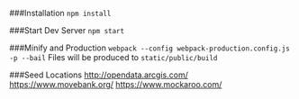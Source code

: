 ###Installation
`npm install`

###Start Dev Server
`npm start`

###Minify and Production
`webpack --config webpack-production.config.js -p --bail`
Files will be produced to `static/public/build`

###Seed Locations
http://opendata.arcgis.com/
https://www.movebank.org/
https://www.mockaroo.com/
